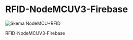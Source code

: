# RFID-NodeMCUV3-Firebase
![Skema NodeMCU+RFID](https://user-images.githubusercontent.com/32705894/69816854-d7b3cd00-122b-11ea-8df4-8f3e86cd1c99.png)

RFID-NodeMCUV3-Firebase
